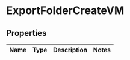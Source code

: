 

# ExportFolderCreateVM


## Properties

| Name | Type | Description | Notes |
|------------ | ------------- | ------------- | -------------|



